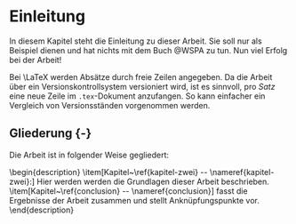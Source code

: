 # Einleitung

In diesem Kapitel steht die Einleitung zu dieser Arbeit.
Sie soll nur als Beispiel dienen und hat nichts mit dem Buch @WSPA zu tun.
Nun viel Erfolg bei der Arbeit!

Bei \LaTeX werden Absätze durch freie Zeilen angegeben.
Da die Arbeit über ein Versionskontrollsystem versioniert wird, ist es sinnvoll, pro *Satz* eine neue Zeile im `.tex`-Dokument anzufangen.
So kann einfacher ein Vergleich von Versionsständen vorgenommen werden.

## Gliederung {-}

Die Arbeit ist in folgender Weise gegliedert:

\begin{description}
\item[Kapitel~\ref{kapitel-zwei} -- \nameref{kapitel-zwei}:] Hier werden werden die Grundlagen dieser Arbeit beschrieben.
\item[Kapitel~\ref{conclusion} -- \nameref{conclusion}] fasst die Ergebnisse der Arbeit zusammen und stellt Anknüpfungspunkte vor.
\end{description}
